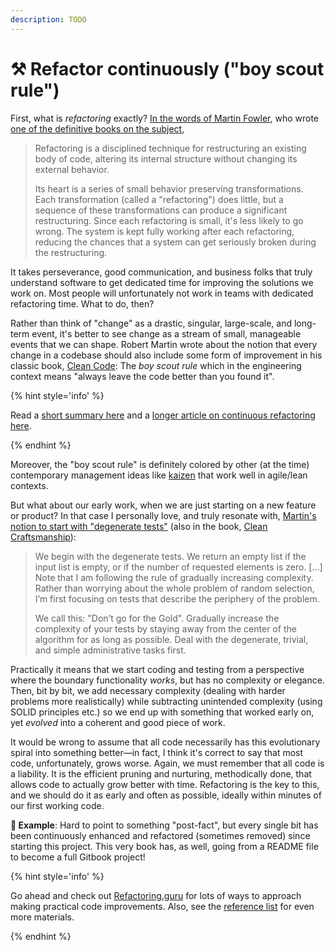 ```yaml
---
description: TODO
---
```


# ⚒ Refactor continuously ("boy scout rule")

First, what is _refactoring_ exactly? [In the words of Martin Fowler](https://refactoring.com), who wrote [one of the definitive books on the subject](https://www.amazon.com/Refactoring-Improving-Existing-Addison-Wesley-Signature/dp/0134757599),

> Refactoring is a disciplined technique for restructuring an existing body of code, altering its internal structure without changing its external behavior.
>
> Its heart is a series of small behavior preserving transformations. Each transformation (called a "refactoring") does little, but a sequence of these transformations can produce a significant restructuring. Since each refactoring is small, it's less likely to go wrong. The system is kept fully working after each refactoring, reducing the chances that a system can get seriously broken during the restructuring.

It takes perseverance, good communication, and business folks that truly understand software to get dedicated time for improving the solutions we work on. Most people will unfortunately not work in teams with dedicated refactoring time. What to do, then?

Rather than think of "change" as a drastic, singular, large-scale, and long-term event, it's better to see change as a stream of small, manageable events that we can shape. Robert Martin wrote about the notion that every change in a codebase should also include some form of improvement in his classic book, [Clean Code](https://www.amazon.com/Clean-Code-Handbook-Software-Craftsmanship/dp/0132350882/): The _boy scout rule_ which in the engineering context means "always leave the code better than you found it".

{% hint style='info' %}

Read a [short summary here](https://matheus.ro/2017/12/11/clean-code-boy-scout-rule/) and a [longer article on continuous refactoring here](https://www.codit.eu/blog/continuous-refactoring/).

{% endhint %}

Moreover, the "boy scout rule" is definitely colored by other (at the time) contemporary management ideas like [kaizen](https://en.wikipedia.org/wiki/Kaizen) that work well in agile/lean contexts.

But what about our early work, when we are just starting on a new feature or product? In that case I personally love, and truly resonate with, [Martin's notion to start with "degenerate tests"](https://blog.cleancoder.com/uncle-bob/2019/06/08/TestsAndTypes.html) (also in the book, [Clean Craftsmanship](https://www.amazon.com/Clean-Craftsmanship-Disciplines-Standards-Ethics/dp/013691571X)):

> We begin with the degenerate tests. We return an empty list if the input list is empty, or if the number of requested elements is zero. [...] Note that I am following the rule of gradually increasing complexity. Rather than worrying about the whole problem of random selection, I’m first focusing on tests that describe the periphery of the problem.
>
> We call this: "Don’t go for the Gold". Gradually increase the complexity of your tests by staying away from the center of the algorithm for as long as possible. Deal with the degenerate, trivial, and simple administrative tasks first.

Practically it means that we start coding and testing from a perspective where the boundary functionality _works_, but has no complexity or elegance. Then, bit by bit, we add necessary complexity (dealing with harder problems more realistically) while subtracting unintended complexity (using SOLID principles etc.) so we end up with something that worked early on, yet _evolved_ into a coherent and good piece of work.

It would be wrong to assume that all code necessarily has this evolutionary spiral into something better—in fact, I think it's correct to say that most code, unfortunately, grows worse. Again, we must remember that all code is a liability. It is the efficient pruning and nurturing, methodically done, that allows code to actually grow better with time. Refactoring is the key to this, and we should do it as early and often as possible, ideally within minutes of our first working code.

**🎯 Example**: Hard to point to something "post-fact", but every single bit has been continuously enhanced and refactored (sometimes removed) since starting this project. This very book has, as well, going from a README file to become a full Gitbook project!

{% hint style='info' %}

Go ahead and check out [Refactoring.guru](https://refactoring.guru) for lots of ways to approach making practical code improvements. Also, see the [reference list](tips-and-references.md) for even more materials.

{% endhint %}
